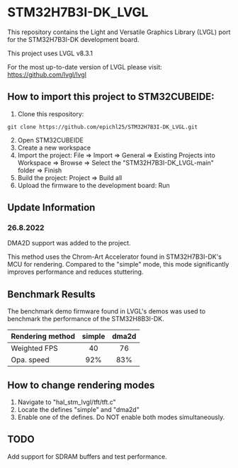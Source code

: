 # STM32H7B3I-DK_LVGL

This repository contains the Light and Versatile Graphics Library (LVGL) port for the STM32H7B3I-DK development board. 

This project uses LVGL v8.3.1

For the most up-to-date version of LVGL please visit: https://github.com/lvgl/lvgl


## How to import this project to STM32CUBEIDE:
1. Clone this respository: 
```
git clone https://github.com/epichl25/STM32H7B3I-DK_LVGL.git
```
2. Open STM32CUBEIDE
3. Create a new workspace
4. Import the project: File => Import => General => Existing Projects into Workspace => Browse => Select the "STM32H7B3I-DK_LVGL-main" folder => Finish
5. Build the project: Project => Build all
6. Upload the firmware to the development board: Run


## Update Information

### 26.8.2022

DMA2D support was added to the project.

This method uses the Chrom-Art Accelerator found in STM32H7B3I-DK's MCU for rendering. Compared to the "simple" mode, this mode significantly improves performance and reduces stuttering.


## Benchmark Results

The benchmark demo firmware found in LVGL's demos was used to benchmark the performance of the STM32H8B3I-DK.

| Rendering method | simple | dma2d |
| :---             |  :---: | :---: |
| Weighted FPS     |   40   |  76   |
| Opa. speed       |   92%  |  83%  |


## How to change rendering modes
1. Navigate to "hal_stm_lvgl/tft/tft.c" 
2. Locate the defines "simple" and "dma2d"
3. Enable one of the defines. Do NOT enable both modes simultaneously. 

## TODO
Add support for SDRAM buffers and test performance.

